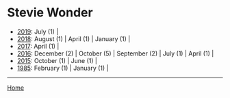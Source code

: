 # Stevie Wonder

  * [2019](./stevie-wonder-2019.md): 
      July (1) | 
  * [2018](./stevie-wonder-2018.md): 
      August (1) | 
      April (1) | 
      January (1) | 
  * [2017](./stevie-wonder-2017.md): 
      April (1) | 
  * [2016](./stevie-wonder-2016.md): 
      December (2) | 
      October (5) | 
      September (2) | 
      July (1) | 
      April (1) | 
  * [2015](./stevie-wonder-2015.md): 
      October (1) | 
      June (1) | 
  * [1985](./stevie-wonder-1985.md): 
      February (1) | 
      January (1) | 

----

[Home](../)
